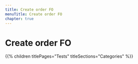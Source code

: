```yaml
---
title: Create order FO
menuTitle: Create order FO
chapter: true
---
```


# Create order FO

{{% children titlePages="Tests" titleSections="Categories" %}}
